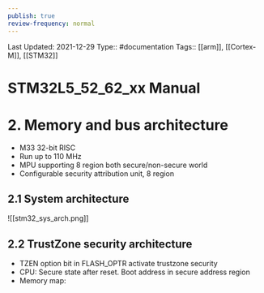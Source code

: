 ```yaml
---
publish: true
review-frequency: normal
---
```

Last Updated: 2021-12-29
Type:: #documentation 
Tags:: [[arm]], [[Cortex-M]], [[STM32]]

# STM32L5_52_62_xx Manual

# 2. Memory and bus architecture

-   M33 32-bit RISC
-   Run up to 110 MHz
-   MPU supporting 8 region both secure/non-secure world
-   Configurable security attribution unit, 8 region

## 2.1 System architecture

![[stm32_sys_arch.png]]

## 2.2 TrustZone security architecture

-   TZEN option bit in FLASH_OPTR activate trustzone security
-   CPU: Secure state after reset. Boot address in secure address region
-   Memory map: